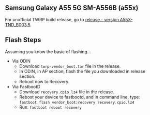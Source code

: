 ## Samsung Galaxy A55 5G SM-A556B (a55x)
For unofficial TWRP build release, go to [release - version A55X-TND_B003.5](https://github.com/cd-Crypton/custom_recovery_tree_samsung_a55x/releases/tag/A55X-TND_B003.5).

## Flash Steps
Assuming you know the basic of flashing...
* Via ODIN
    * Download `twrp-vendor_boot.tar` file in the release.
    * In ODIN, in AP section, flash the file you downloaded in release section.
    * Reboot now to Recovery.
* Via FastbootD
    * Download `recovery.cpio.lz4` file in the release.
    * Reboot your device to fastbootd, and in command line, type: `fastboot flash vendor_boot:recovery recovery.cpio.lz4`
    * Run: `fastboot reboot recovery`